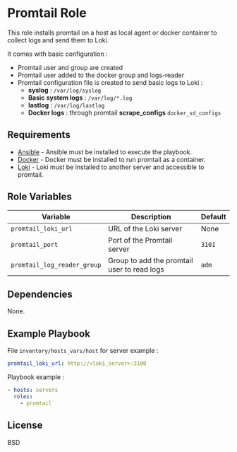 Promtail  Role
=========

This role installs promtail on a host as local agent or docker container to collect logs and send them to Loki.

It comes with basic configuration :

- Promtail user and group are created
- Promtail user added to the docker group and logs-reader
- Promtail configuration file is created to send basic logs to Loki :
  - **syslog** : `/var/log/syslog`
  - **Basic system logs** : `/var/log/*.log`
  - **lastlog** : `/var/log/lastlog`
  - **Docker logs** : through promtail **scrape_configs** `docker_sd_configs`

Requirements
------------

- [Ansible](https://www.ansible.com/) - Ansible must be installed to execute the playbook.
- [Docker](https://www.docker.com/) - Docker must be installed to run promtail as a container.
- [Loki](https://grafana.com/oss/loki/) - Loki must be installed to another server and accessible to promtail.

Role Variables
--------------

| Variable | Description | Default |
|----------|-------------|---------|
| `promtail_loki_url` | URL of the Loki server | None |
| `promtail_port` | Port of the Promtail server | `3101` |
| `promtail_log_reader_group` | Group to add the promtail user to read logs | `adm` |

Dependencies
------------

None.

Example Playbook
----------------

File `inventory/hosts_vars/host` for server example :

```yaml
promtail_loki_url: http://<loki_server>:3100
```

Playbook example : 
```yaml
- hosts: servers
  roles:
    - promtail
```

License
-------

BSD
